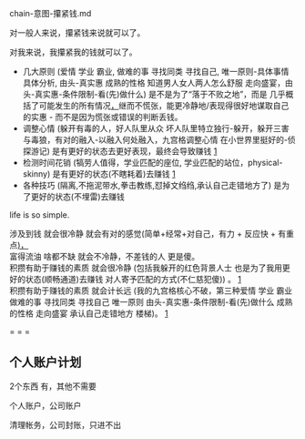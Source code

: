 
chain-意图-攥紧钱.md

对一般人来说，攥紧钱来说就可以了。

对我来说，我攥紧我的钱就可以了。

- 几大原则 (爱情 学业 霸业, 做难的事 寻找同类 寻找自己, 唯一原则-具体事情具体分析, 由头-真实惠 成熟的性格 知道男人女人两人怎么舒服 走向盛宴，由头-真实惠-条件限制-看(先)做什么) 是不是为了“落于不败之地”，而是 几乎概括了可能发生的所有情况[，](https://github.com/7900ms/000nottheater_deserted_systemlibrary/blob/master/travelwriting/small/4.md)继而不慌张，能更冷静地/表现得很好地谋取自己的实惠 - 而不是因为慌张或错误的判断丢钱。
- 调整心情 (躲开有毒的人，好人队里从众 坏人队里特立独行-躲开，躲开三害与毒狼，有对的融入-以融入何处融入，九宫格调整心情 在小世界里挺好的-侦探游记) 是有更好的状态去更好表现，最终会导致赚钱 [1](https://github.com/7900ms/000nottheater_deserted_systemlibrary/blob/master/travelwriting/small/5.md)
- 检测时间花销 (犒劳人值得，学业匹配的座位, 学业匹配的站位，physical-skinny) 是有更好的状态(不瞎耗着)去赚钱 [1](https://github.com/7900ms/000nottheater_deserted_systemlibrary/blob/master/supplementary/chain-call.md)
- 各种技巧 (隔离,不拖泥带水,拳击教练,怼掉文绉绉,承认自己走错地方了) 是为了更好的状态(不埋雷)去赚钱

life is so simple.

涉及到钱 就会很冷静 就会有对的感觉(简单+经常+对自己，有力 + 反应快 + 有重点[)，](https://github.com/7900ms/000nottheater_deserted_systemsoftware/tree/master/local-lightshelf) <br>
富得流油 啥都不缺 就会不冷静，不差钱的人 更是傻。 <br>
积攒有助于赚钱的素质 就会很冷静 (包括我躲开的红色背景人士 也是为了我用更好的状态(顺畅通道)去赚钱 对人寄予匹配的方式(不仁慈犯傻)) 。 [1](https://github.com/7900ms/000nottheater_deserted_systemlibrary/blob/master/supplementary/term-Finder.md) <br>
积攒有助于赚钱的素质 就会计长远 (我的九宫格核心不破，第三种爱情 学业 霸业 做难的事 寻找同类 寻找自己 唯一原则 由头-真实惠-条件限制-看(先)做什么 成熟的性格 走向盛宴 承认自己走错地方 楼梯)。 [1](https://github.com/7900ms/000nottheater_deserted_systemsoftware/blob/master/local-lightshelf/楼梯.md)<br>



= = =

## 个人账户计划

2个东西 有，其他不需要

个人账户，公司账户

清理帐务，公司封账，只进不出
